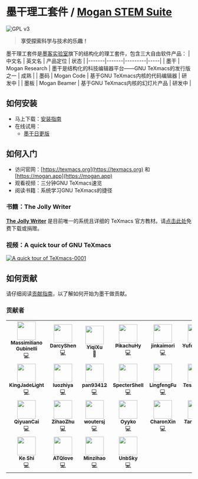 # 墨干理工套件 / [Mogan STEM Suite](README.md)
![GPL v3](http://www.gnu.org/graphics/gplv3-127x51.png)

> **享受探索科学与技术的乐趣！**

墨干理工套件是[墨客实验室](https://gitee.com/XmacsLabs)旗下的结构化的理工套件，包含三大自由软件产品：
| 中文名 | 英文名 | 产品定位 | 状态 |
|-------|-------|---------|-----|
| 墨干 | Mogan Research | 墨干是结构化的科技编辑器平台——GNU TeXmacs的发行版之一 | 成熟 |
| 墨码 | Mogan Code | 基于GNU TeXmacs内核的代码编辑器 | 研发中 |
| 墨板 | Mogan Beamer | 基于GNU TeXmacs内核的幻灯片产品 | 研发中 |

## 如何安装
+ 马上下载：[安装指南](docs/zh/guide/Install.md)
+ 在线试用：
  + [墨干日更版](https://research.mogan.app)

## 如何入门
+ 访问官网：[https://texmacs.org](https://texmacs.org) 和 [https://mogan.app](https://mogan.app)
+ 观看视频：三分钟GNU TeXmacs速览
+ 阅读书籍：系统学习GNU TeXmacs的捷径

### 书籍：The Jolly Writer
[**The Jolly Writer**](https://www.scypress.com/book_info.html) 是目前唯一的系统且详细的 TeXmacs 官方教材。请[点击此处](https://www.scypress.com/book_download.html)免费下载或捐赠。

### 视频：A quick tour of GNU TeXmacs
[![A quick tour of TeXmacs-0001](https://user-images.githubusercontent.com/32867606/198896005-72077867-bd0f-4223-9f87-099ec3815ba5.png)](https://player.bilibili.com/player.html?aid=376713018&bvid=BV1bo4y1D7wN&cid=371195201&page=1)

## 如何贡献
请仔细阅读[贡献指南](CONTRIBUTING.md)，以了解如何开始为墨干做贡献。

### 贡献者
<table>
  <tr>
    <td align="center"><a href="http://texmacs.org/tmweb/contribute/team-massimiliano.en.html"><img src="https://avatars.githubusercontent.com/u/3253062?v=4?s=50" width="50px;" alt=""/><br /><sub><b>Massimiliano Gubinelli</b></sub></a><br />💻</td>
    <td align="center"><a href="http://texmacs.org/tmweb/contribute/team-sadhen.en.html"><img src="https://avatars.githubusercontent.com/u/1267865?v=4?s=50" width="50px;" alt=""/><br /><sub><b>DarcyShen</b></sub></a><br />💻</td>
    <td align="center"><a href="https://github.com/YiqiXu"><img src="https://avatars.githubusercontent.com/u/32867606?v=4?s=50" width="50px;" alt=""/><br /><sub><b>YiqiXu</b></sub></a><br />📖</td>
    <td align="center"><a href="https://github.com/PikachuHy"><img src="https://avatars.githubusercontent.com/u/18223871?v=4?s=50" width="50px;" alt=""/><br /><sub><b>PikachuHy</b></sub></a><br />💻</td>
    <td align="center"><a href="https://github.com/jingkaimori"><img src="https://avatars.githubusercontent.com/u/36156959?v=4?s=50" width="50px;" alt=""/><br /><sub><b>jinkaimori</b></sub></a><br />💻</td>
    <td align="center"><a href="https://github.com/Yufeng-shen"><img src="https://avatars.githubusercontent.com/u/17488004?v=4?s=50" width="50px;" alt=""/><br /><sub><b>YufengShen</b></sub></a><br />💻</td>
  </tr>
  <tr>
    <td align="center"><a href="https://github.com/KingJadeLight"><img src="https://avatars.githubusercontent.com/u/106169959?v=4?s=50" width="50px;" alt=""/><br /><sub><b>KingJadeLight</b></sub></a><br />💻</td>
    <td align="center"><a href="https://github.com/luozhiya"><img src="https://avatars.githubusercontent.com/u/90168447?v=4?s=50" width="50px;" alt=""/><br /><sub><b>luozhiya</b></sub></a><br />💻</td>
    <td align="center"><a href="https://github.com/pan93412"><img src="https://avatars.githubusercontent.com/u/28441561?v=4?s=50" width="50px;" alt=""/><br /><sub><b>pan93412</b></sub></a><br />💻</td>
    <td align="center"><a href="https://github.com/SpecterShell"><img src="https://avatars.githubusercontent.com/u/56779163?v=4?s=50" width="50px;" alt=""/><br /><sub><b>SpecterShell</b></sub></a><br />💻</td>
    <td align="center"><a href="https://github.com/iphelf"><img src="https://avatars.githubusercontent.com/u/17234854?v=4?s=50" width="50px;" alt=""/><br /><sub><b>LingfengFu</b></sub></a><br />💻</td>
    <td align="center"><a href="https://github.com/ice1000"><img src="https://avatars.githubusercontent.com/u/16398479?v=4?s=50" width="50px;" alt=""/><br /><sub><b>TeslaZhang</b></sub></a><br />💻</td>
  </tr>
  <tr>
    <td align="center"><a href="https://github.com/cqyisbug"><img src="https://avatars.githubusercontent.com/u/25382172?v=4?s=50" width="50px;" alt=""/><br /><sub><b>QiyuanCai</b></sub></a><br />💻</td>
    <td align="center"><a href="https://github.com/cireu"><img src="https://avatars.githubusercontent.com/u/18224684?v=4?s=50" width="50px;" alt=""/><br /><sub><b>ZihaoZhu</b></sub></a><br />💻</td>
    <td align="center"><a href="https://codeberg.org/woutersj"><img src="https://codeberg.org/avatars/d3a60f144316391ac6732da3ea035ae6?size=870" width="50px;" alt=""/><br /><sub><b>woutersj</b></sub></a><br />💻</td>
    <td align="center"><a href="https://github.com/Oyyko"><img src="https://avatars.githubusercontent.com/u/66729335?v=4" width="50px;" alt=""/><br /><sub><b>Oyyko</b></sub></a><br />💻</td>
    <td align="center"><a href="https://github.com/MengXinxin1"><img src="https://avatars.githubusercontent.com/u/91298205?v=4" width="50px;" alt=""/><br /><sub><b>CharonXin</b></sub></a><br />💻</td>
    <td align="center"><a href="https://github.com/tangdouer1005"><img src="https://avatars.githubusercontent.com/u/92971282?v=4" width="50px;" alt=""/><br /><sub><b>Tangdouer</b></sub></a><br />💻</td>
  </tr>
  <tr>
    <td align="center"><a href="https://github.com/KeShih"><img src="https://avatars.githubusercontent.com/u/109031129?v=4" width="50px;" alt=""/><br /><sub><b>Ke Shi</b></sub></a><br />💻</td>
    <td align="center"><a href="https://github.com/ATQlove"><img src="https://avatars.githubusercontent.com/u/72239395?v=4" width="50px;" alt=""/><br /><sub><b>ATQlove</b></sub></a><br />💻</td>
    <td align="center"><a href="https://github.com/Minzihao"><img src="https://avatars.githubusercontent.com/u/85984526?v=4" width="50px;" alt=""/><br /><sub><b>Minzihao</b></sub></a><br />💻</td>
    <td align="center"><a href="https://github.com/UnbSky"><img src="https://avatars.githubusercontent.com/u/74008999?v=4" width="50px;" alt=""/><br /><sub><b>UnbSky</b></sub></a><br />💻</td>
  </tr>
</table>
